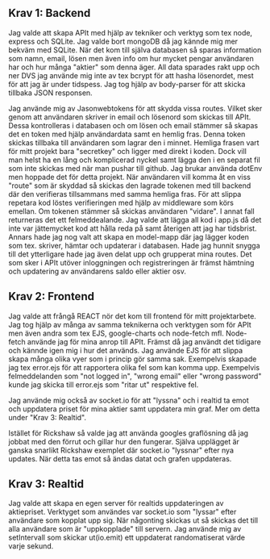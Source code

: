 ## Krav 1: Backend
Jag valde att skapa APIt med hjälp av tekniker och verktyg som tex node, express och SQLite. Jag valde bort mongoDB då jag kännde mig mer bekväm med SQLite. När det kom till själva databasen så sparas information som namn, email, lösen men även info om hur mycket pengar användaren har och hur många "aktier" som denna äger. All data sparades rakt upp och ner DVS jag använde mig inte av tex bcrypt för att hasha lösenordet, mest för att jag är under tidspess. Jag tog hjälp av body-parser för att skicka tillbaka JSON responsen.

Jag använde mig av Jasonwebtokens för att skydda vissa routes. Vilket sker genom att användaren skriver in email och lösenord som skickas till APIt. Dessa kontrolleras i databasen och om lösen och email stämmer så skapas det en token med hjälp användardata samt en hemlig fras. Denna token skickas tillbaka till användaren som lagrar den i minnet. Hemliga frasen vart för mitt projekt bara "secretkey" och ligger med direkt i koden. Dock vill man helst ha en lång och komplicerad nyckel samt lägga den i en separat fil som inte skickas med när man pushar till github. Jag brukar använda dotEnv men hoppade det för detta projekt. När användaren vill komma åt en viss "route" som är skyddad så skickas den lagrade tokenen med till backend där den verifieras tillsammans med samma hemliga fras. För att slippa repetara kod löstes verifieringen med hjälp av middleware som körs emellan. Om tokenen stämmer så skickas användaren "vidare". I annat fall returneras det ett felmeddealande.
Jag valde att lägga all kod i app.js då det inte var jättemycket kod att hålla reda på samt återigen att jag har tidsbrist. Annars hade jag nog valt att skapa en model-mapp där jag lägger koden som tex. skriver, hämtar och updaterar i databasen. Hade jag hunnit snygga till det ytterligare hade jag även delat upp och grupperat mina routes. Det som sker i APIt utöver inloggningen och registreringen är främst hämtning och updatering av användarens saldo eller aktier osv.

## Krav 2: Frontend
Jag valde att frångå REACT nör det kom till frontend för mitt projektarbete. Jag tog hjälp av många av samma teknikerna och verktygen som för APIt men även andra som tex EJS, google-charts och node-fetch mfl. Node-fetch använde jag för mina anrop till APIt. Främst då jag användt det tidigare och kännde igen mig i hur det används. Jag använde EJS för att slippa skapa många olika vyer som i princip gör samma sak. Exempelvis skapade jag tex error.ejs för att rapportera olika fel som kan komma upp. Exempelvis felmeddelanden som "not logged in", "wrong email" eller "wrong password" kunde jag skicka till error.ejs som "ritar ut" respektive fel.

Jag använde mig också av socket.io för att "lyssna" och i realtid ta emot och uppdatera priset för mina aktier samt uppdatera min graf. Mer om detta under "Krav 3: Realtid".

Istället för Rickshaw så valde jag att använda googles graflösning då jag jobbat med den förrut och gillar hur den fungerar. Själva upplägget är ganska snarlikt Rickshaw exemplet där socket.io "lyssnar" efter nya updates. När detta tas emot så ändas datat och grafen uppdateras.

## Krav 3: Realtid

Jag valde att skapa en egen server för realtids uppdateringen av aktiepriset. Verktyget som användes var socket.io som "lyssar" efter användare som kopplat upp sig. När någonting skickas ut så skickas det till alla användare som är "uppkopplade" till servern. Jag använde mig av setIntervall som skickar ut(io.emit) ett uppdaterat randomatiserat värde varje sekund.
